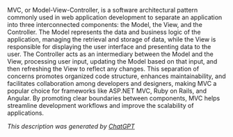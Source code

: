 MVC, or Model-View-Controller, is a software architectural pattern commonly used in web application development to separate an application into three interconnected components: the Model, the View, and the Controller. The Model represents the data and business logic of the application, managing the retrieval and storage of data, while the View is responsible for displaying the user interface and presenting data to the user. The Controller acts as an intermediary between the Model and the View, processing user input, updating the Model based on that input, and then refreshing the View to reflect any changes. This separation of concerns promotes organized code structure, enhances maintainability, and facilitates collaboration among developers and designers, making MVC a popular choice for frameworks like ASP.NET MVC, Ruby on Rails, and Angular. By promoting clear boundaries between components, MVC helps streamline development workflows and improve the scalability of applications.

*This description was generated by [ChatGPT](https://chatgpt.com/)*